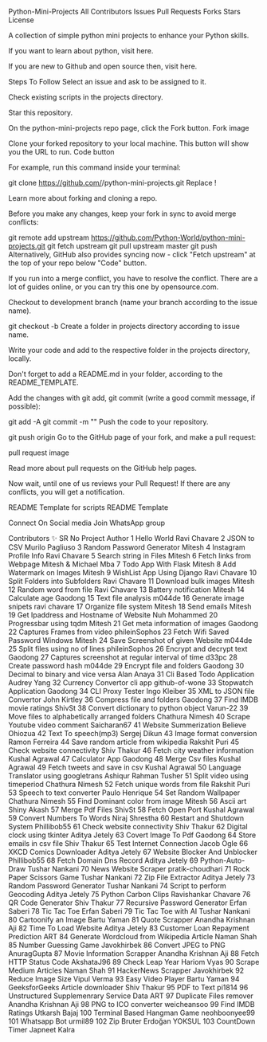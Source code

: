Python-Mini-Projects
All Contributors Issues Pull Requests Forks Stars License

A collection of simple python mini projects to enhance your Python skills.

If you want to learn about python, visit here.

If you are new to Github and open source then, visit here.

Steps To Follow
Select an issue and ask to be assigned to it.

Check existing scripts in the projects directory.

Star this repository.

On the python-mini-projects repo page, click the Fork button.
Fork image

Clone your forked repository to your local machine. This button will show you the URL to run.
Code button

For example, run this command inside your terminal:

git clone https://github.com/<your-github-username>/python-mini-projects.git
Replace <your-github-username>!

Learn more about forking and cloning a repo.

Before you make any changes, keep your fork in sync to avoid merge conflicts:

git remote add upstream https://github.com/Python-World/python-mini-projects.git
git fetch upstream
git pull upstream master
git push
Alternatively, GitHub also provides syncing now - click "Fetch upstream" at the top of your repo below "Code" button.

If you run into a merge conflict, you have to resolve the conflict. There are a lot of guides online, or you can try this one by opensource.com.

Checkout to development branch (name your branch according to the issue name).

git checkout -b <branch-name>
Create a folder in projects directory according to issue name.

Write your code and add to the respective folder in the projects directory, locally.

Don't forget to add a README.md in your folder, according to the README_TEMPLATE.

Add the changes with git add, git commit (write a good commit message, if possible):

git add -A
git commit -m "<your message>"
Push the code to your repository.

git push origin <branch-name>
Go to the GitHub page of your fork, and make a pull request:

pull request image

Read more about pull requests on the GitHub help pages.

Now wait, until one of us reviews your Pull Request! If there are any conflicts, you will get a notification.

README Template for scripts
README Template

Connect On Social media
Join WhatsApp group

Contributors ✨
SR No	Project	Author
1	Hello World	Ravi Chavare
2	JSON to CSV	Murilo Pagliuso
3	Random Password Generator	Mitesh
4	Instagram Profile Info	Ravi Chavare
5	Search string in Files	Mitesh
6	Fetch links from Webpage	Mitesh & Michael Mba
7	Todo App With Flask	Mitesh
8	Add Watermark on Images	Mitesh
9	WishList App Using Django	Ravi Chavare
10	Split Folders into Subfolders	Ravi Chavare
11	Download bulk images	Mitesh
12	Random word from file	Ravi Chavare
13	Battery notification	Mitesh
14	Calculate age	Gaodong
15	Text file analysis	m044de
16	Generate image snipets	ravi chavare
17	Organize file system	Mitesh
18	Send emails	Mitesh
19	Get Ipaddress and Hostname of Website	Nuh Mohammed
20	Progressbar using tqdm	Mitesh
21	Get meta information of images	Gaodong
22	Captures Frames from video	phileinSophos
23	Fetch Wifi Saved Password Windows	Mitesh
24	Save Screenshot of given Website	m044de
25	Split files using no of lines	phileinSophos
26	Encrypt and decrypt text	Gaodong
27	Captures screenshot at regular interval of time	d33pc
28	Create password hash	m044de
29	Encrypt file and folders	Gaodong
30	Decimal to binary and vice versa	Alan Anaya
31	Cli Based Todo Application	Audrey Yang
32	Currency Convertor cli app	github-of-wone
33	Stopwatch Application	Gaodong
34	CLI Proxy Tester	Ingo Kleiber
35	XML to JSON file Convertor	John Kirtley
36	Compress file and folders	Gaodong
37	Find IMDB movie ratings	ShivSt
38	Convert dictionary to python object	Varun-22
39	Move files to alphabetically arranged folders	Chathura Nimesh
40	Scrape Youtube video comment	Saicharan67
41	Website Summerization	Believe Ohiozua
42	Text To speech(mp3)	Sergej Dikun
43	Image format conversion	Ramon Ferreira
44	Save random article from wikipedia	Rakshit Puri
45	Check website connectivity	Shiv Thakur
46	Fetch city weather information	Kushal Agrawal
47	Calculator App	Gaodong
48	Merge Csv files	Kushal Agrawal
49	Fetch tweets and save in csv	Kushal Agrawal
50	Language Translator using googletrans	Ashiqur Rahman Tusher
51	Split video using timeperiod	Chathura Nimesh
52	Fetch unique words from file	Rakshit Puri
53	Speech to text converter	Paulo Henrique
54	Set Random Wallpaper	Chathura Nimesh
55	Find Dominant color from image	Mitesh
56	Ascii art	Shiny Akash
57	Merge Pdf Files	ShivSt
58	Fetch Open Port	Kushal Agrawal
59	Convert Numbers To Words	Niraj Shrestha
60	Restart and Shutdown System	Phillibob55
61	Check website connectivity	Shiv Thakur
62	Digital clock using tkinter	Aditya Jetely
63	Covert Image To Pdf	Gaodong
64	Store emails in csv file	Shiv Thakur
65	Test Internet Connection	Jacob Ogle
66	XKCD Comics Downloader	Aditya Jetely
67	Website Blocker And Unblocker	Phillibob55
68	Fetch Domain Dns Record	Aditya Jetely
69	Python-Auto-Draw	Tushar Nankani
70	News Website Scraper	pratik-choudhari
71	Rock Paper Scissors Game	Tushar Nankani
72	Zip File Extractor	Aditya Jetely
73	Random Password Generator	Tushar Nankani
74	Script to perform Geocoding	Aditya Jetely
75	Python Carbon Clips	Ravishankar Chavare
76	QR Code Generator	Shiv Thakur
77	Recursive Password Generator	Erfan Saberi
78	Tic Tac Toe	Erfan Saberi
79	Tic Tac Toe with AI	Tushar Nankani
80	Cartoonify an Image	Bartu Yaman
81	Quote Scrapper	Anandha Krishnan Aji
82	Time To Load Website	Aditya Jetely
83	Customer Loan Repayment Prediction	ART
84	Generate Wordcloud from Wikipedia Article	Naman Shah
85	Number Guessing Game	Javokhirbek
86	Convert JPEG to PNG	AnuragGupta
87	Movie Information Scrapper	Anandha Krishnan Aji
88	Fetch HTTP Status Code	AkshataJ96
89	Check Leap Year	Hariom Vyas
90	Scrape Medium Articles	Naman Shah
91	HackerNews Scrapper	Javokhirbek
92	Reduce Image Size	Vipul Verma
93	Easy Video Player	Bartu Yaman
94	GeeksforGeeks Article downloader	Shiv Thakur
95	PDF to Text	pi1814
96	Unstructured Supplemenrary Service Data	ART
97	Duplicate Files remover	Anandha Krishnan Aji
98	PNG to ICO converter	weicheansoo
99	Find IMDB Ratings	Utkarsh Bajaj
100	Terminal Based Hangman Game	neohboonyee99
101	Whatsapp Bot	urmil89
102	Zip Bruter	Erdoğan YOKSUL
103	CountDown Timer	Japneet Kalra
